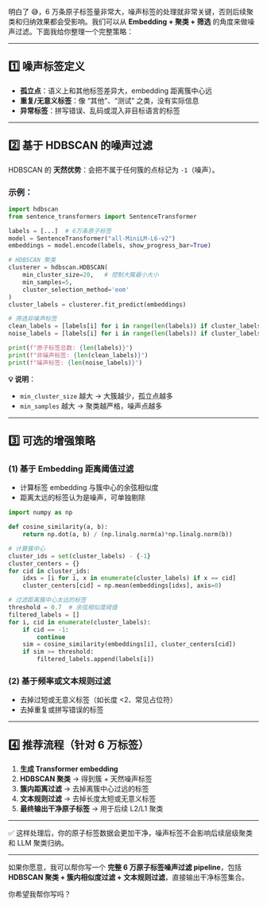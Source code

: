 明白了 😅，6 万条原子标签量非常大，噪声标签的处理就非常关键，否则后续聚类和归纳效果都会受影响。我们可以从 **Embedding + 聚类 + 筛选** 的角度来做噪声过滤。下面我给你整理一个完整策略：

---

## 1️⃣ 噪声标签定义

* **孤立点**：语义上和其他标签差异大，embedding 距离簇中心远
* **重复/无意义标签**：像 “其他”、“测试” 之类，没有实际信息
* **异常标签**：拼写错误、乱码或混入非目标语言的标签

---

## 2️⃣ 基于 HDBSCAN 的噪声过滤

HDBSCAN 的 **天然优势**：会把不属于任何簇的点标记为 `-1`（噪声）。

### 示例：

```python
import hdbscan
from sentence_transformers import SentenceTransformer

labels = [...]  # 6万条原子标签
model = SentenceTransformer("all-MiniLM-L6-v2")
embeddings = model.encode(labels, show_progress_bar=True)

# HDBSCAN 聚类
clusterer = hdbscan.HDBSCAN(
    min_cluster_size=20,   # 控制大簇最小大小
    min_samples=5,
    cluster_selection_method='eom'
)
cluster_labels = clusterer.fit_predict(embeddings)

# 筛选非噪声标签
clean_labels = [labels[i] for i in range(len(labels)) if cluster_labels[i] != -1]
noise_labels = [labels[i] for i in range(len(labels)) if cluster_labels[i] == -1]

print(f"原子标签总数: {len(labels)}")
print(f"非噪声标签: {len(clean_labels)}")
print(f"噪声标签: {len(noise_labels)}")
```

**💡 说明**：

* `min_cluster_size` 越大 → 大簇越少，孤立点越多
* `min_samples` 越大 → 聚类越严格，噪声点越多

---

## 3️⃣ 可选的增强策略

### (1) 基于 Embedding 距离阈值过滤

* 计算标签 embedding 与簇中心的余弦相似度
* 距离太远的标签认为是噪声，可单独剔除

```python
import numpy as np

def cosine_similarity(a, b):
    return np.dot(a, b) / (np.linalg.norm(a)*np.linalg.norm(b))

# 计算簇中心
cluster_ids = set(cluster_labels) - {-1}
cluster_centers = {}
for cid in cluster_ids:
    idxs = [i for i, x in enumerate(cluster_labels) if x == cid]
    cluster_centers[cid] = np.mean(embeddings[idxs], axis=0)

# 过滤距离簇中心太远的标签
threshold = 0.7  # 余弦相似度阈值
filtered_labels = []
for i, cid in enumerate(cluster_labels):
    if cid == -1:
        continue
    sim = cosine_similarity(embeddings[i], cluster_centers[cid])
    if sim >= threshold:
        filtered_labels.append(labels[i])
```

### (2) 基于频率或文本规则过滤

* 去掉过短或无意义标签（如长度 <2、常见占位符）
* 去掉重复或拼写错误的标签

---

## 4️⃣ 推荐流程（针对 6 万标签）

1. **生成 Transformer embedding**
2. **HDBSCAN 聚类** → 得到簇 + 天然噪声标签
3. **簇内距离过滤** → 去掉离簇中心过远的标签
4. **文本规则过滤** → 去掉长度太短或无意义标签
5. **最终输出干净原子标签** → 用于后续 L2/L1 聚类

---

✅ 这样处理后，你的原子标签数据会更加干净，噪声标签不会影响后续层级聚类和 LLM 聚类归纳。

---

如果你愿意，我可以帮你写一个 **完整 6 万原子标签噪声过滤 pipeline**，包括 **HDBSCAN 聚类 + 簇内相似度过滤 + 文本规则过滤**，直接输出干净标签集合。

你希望我帮你写吗？
